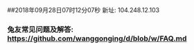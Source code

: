 ##2018年09月28日07时12分07秒 新址: 104.248.12.103
### 兔友常见问题及解答: https://github.com/wanggonging/d/blob/w/FAQ.md
